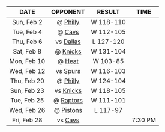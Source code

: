 |    DATE     |            OPPONENT            |  RESULT   |  TIME   |
|:-----------:|:------------------------------:|:---------:|:-------:|
| Sun, Feb 2  |     @ [Philly](/r/sixers)      | W 118-110 |         |
| Tue, Feb 4  |   @ [Cavs](/r/clevelandcavs)   | W 112-105 |         |
| Thu, Feb 6  |   vs [Dallas](/r/Mavericks)    | L 127-120 |         |
| Sat, Feb 8  |    @ [Knicks](/r/NYKnicks)     | W 131-104 |         |
| Mon, Feb 10 |       @ [Heat](/r/heat)        | W 103-85  |         |
| Wed, Feb 12 |    vs [Spurs](/r/NBASpurs)     | W 116-103 |         |
| Thu, Feb 20 |     @ [Philly](/r/sixers)      | W 124-104 |         |
| Sun, Feb 23 |    vs [Knicks](/r/NYKnicks)    | W 118-105 |         |
| Tue, Feb 25 | @ [Raptors](/r/torontoraptors) | W 111-101 |         |
| Wed, Feb 26 | @ [Pistons](/r/DetroitPistons) | L 117-97  |         |
| Fri, Feb 28 |  vs [Cavs](/r/clevelandcavs)   |           | 7:30 PM |